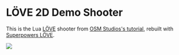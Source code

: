 # LÖVE 2D Demo Shooter

This is the Lua [LÖVE](https://love2d.org/) shooter from [OSM Studios's tutorial](http://osmstudios.com/tutorials/your-first-love2d-game-in-200-lines-part-1-of-3),
rebuilt with [Superpowers LÖVE](http://github.com/superpowers/superpowers-love2d). 

![](http://i.imgur.com/yLybycP.gif)

